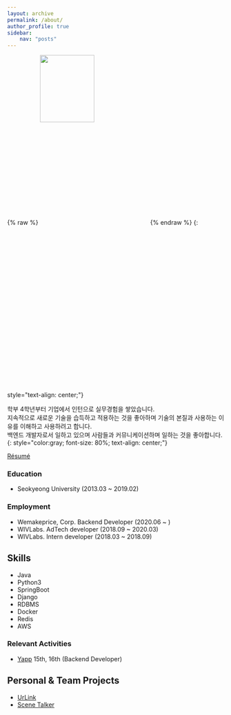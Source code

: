 ```yaml
---
layout: archive
permalink: /about/
author_profile: true
sidebar:
    nav: "posts"
---
```


{% raw %} <img src="https://chohongjae.github.io/assets/img/about.jpeg" alt="" width="50%" height="20%" align="center"> {% endraw %}
{: style="text-align: center;"}

학부 4학년부터 기업에서 인턴으로 실무경험을 쌓았습니다.<br> 지속적으로 새로운 기술을 습득하고 적용하는 것을 좋아하며 기술의 본질과 사용하는 이유를 이해하고 사용하려고 합니다.<br>
백엔드 개발자로서 일하고 있으며 사람들과 커뮤니케이션하며 일하는 것을 좋아합니다.
{: style="color:gray; font-size: 80%; text-align: center;"}

[Résumé](https://drive.google.com/file/d/13tFG1lesQQ5DiYpwLPiQkYoFm8a3rgT3/view?usp=sharing)


### Education
- Seokyeong University (2013.03 ~ 2019.02)

### Employment
- Wemakeprice, Corp. Backend Developer (2020.06 ~ )
- WIVLabs. AdTech developer (2018.09 ~ 2020.03)
- WIVLabs. Intern developer (2018.03 ~ 2018.09)

<h2>Skills</h2>

<ul class="skill-list">
	<li>Java</li>
	<li>Python3</li>
	<li>SpringBoot</li>
	<li>Django</li>
	<li>RDBMS</li>
	<li>Docker</li>
	<li>Redis</li>
	<li>AWS</li>
</ul>

### Relevant Activities
- [Yapp](http://yapp.co.kr/) 15th, 16th (Backend Developer)

<h2>Personal & Team Projects</h2>

<ul>
	<li><a href="https://www.notion.so/c936d72ea9a2415ea8ca5395d8d8cf22">UrLink</a></li>
	<li><a href="https://play.google.com/store/apps/details?id=com.scenetalker.yapp.scenetalker">Scene Talker</a></li>
</ul>